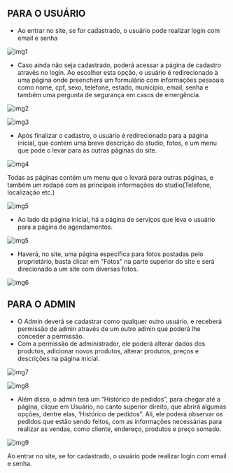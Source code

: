 ## PARA O USUÁRIO
- Ao entrar no site, se for cadastrado, o usuário pode realizar login com email e senha

 ![img1](https://github.com/cp2-dc-info-projeto-final/sb-studio-de-beleza/Documentacao/Prints/login.png)
 
- Caso ainda não seja cadastrado, poderá acessar a página de cadastro através no login. Ao escolher esta opção, o usuário é redirecionado à uma página onde preencherá um formulário com informações pessoais como nome, cpf, sexo, telefone, estado, municipio, email, senha e também uma pergunta de segurança em casos de emergência.

 ![img2](https://github.com/cp2-dc-info-projeto-final/sb-studio-de-beleza/Documentacao/Prints/cadastro1.png)

 ![img3](https://github.com/cp2-dc-info-projeto-final/sb-studio-de-beleza/Documentacao/Prints/cadastro2.png)
 
 - Após finalizar o cadastro, o usuário é redirecionado para a página inicial, que contem uma breve descrição do studio, fotos, e um menu que pode o levar para as outras páginas do site.

![img4](https://github.com/cp2-dc-info-projeto-final/sb-studio-de-beleza/Documentacao/Prints/pagini1.png)

 Todas as páginas contém um menu que o levará para outras páginas, e também um rodapé com as principais informações do studio(Telefone, localização etc.)

![img5](https://github.com/cp2-dc-info-projeto-final/sb-studio-de-beleza/Documentacao/Prints/pagini2.png)

- Ao lado da página inicial, há a página de serviços que leva o usuário para a página de agendamentos.

![img5](https://github.com/cp2-dc-info-projeto-final/sb-studio-de-beleza/Documentacao/Prints/servico1.png)

- Haverá, no site, uma página específica para fotos postadas pelo proprietário, basta clicar em "Fotos" na parte superior do site e será direcionado a um site com diversas fotos.

![img6](https://github.com/cp2-dc-info-projeto-final/pizzaria-favattos-portugal/blob/master/manual%20do%20usuario/img6.jpg)

## PARA O ADMIN
- O Admin deverá se cadastrar como qualquer outro usuário, e receberá permissão de admin através de um outro admin que poderá lhe conceder a permissão. 
- Com a permissão de administrador, ele poderá alterar dados dos produtos, adicionar novos produtos, alterar produtos, preços e descrições na página inicial.

![img7](https://github.com/cp2-dc-info-projeto-final/pizzaria-favattos-portugal/blob/master/manual%20do%20usuario/img7.jpg)

![img8](https://github.com/cp2-dc-info-projeto-final/pizzaria-favattos-portugal/blob/master/manual%20do%20usuario/img8.jpg)

- Além disso, o admin terá um “Histórico de pedidos”, para chegar até a página, clique em Usuário, no canto superior direito, que abrirá algumas opções, dentre elas, ‘Histórico de pedidos”. Ali, ele poderá observar os pedidos que estão sendo feitos, com as informações necessárias para realizar as vendas, como cliente, endereço, produtos e preço somado.

![img9](https://github.com/cp2-dc-info-projeto-final/pizzaria-favattos-portugal/blob/master/manual%20do%20usuario/img9.jpg)

Ao entrar no site, se for cadastrado, o usuário pode realizar login com email e senha. 